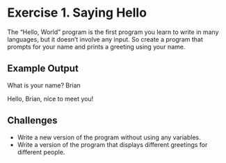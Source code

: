 # Exercise 1. Saying Hello

The “Hello, World” program is the first program you learn
to write in many languages, but it doesn’t involve any input.
So create a program that prompts for your name and prints
a greeting using your name.

## Example Output

What is your name? Brian

Hello, Brian, nice to meet you!

## Challenges

- Write a new version of the program without using any
variables.
- Write a version of the program that displays different
greetings for different people.